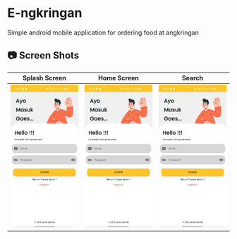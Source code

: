 # E-ngkringan
Simple android mobile application for ordering food at angkringan

## 📷 Screen Shots

Splash Screen | Home Screen | Search
:----------:|:-------------:|:--------:
<img src="https://github.com/faishal2727/E-ngkringan/blob/main/engkringan/1.jpeg" width=300/> | <img src="https://github.com/faishal2727/E-ngkringan/blob/main/engkringan/1.jpeg" width=300/> | <img src="https://github.com/faishal2727/E-ngkringan/blob/main/engkringan/1.jpeg" width=300/>

